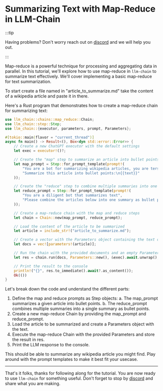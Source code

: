 # Summarizing Text with Map-Reduce in LLM-Chain

:::tip

Having problems? Don't worry reach out on [discord](https://discord.gg/kewN9Gtjt2) and we will help you out.

:::

Map-reduce is a powerful technique for processing and aggregating data in parallel. In this tutorial, we'll explore how to use map-reduce in `llm-chain` to summarize text effectively. We'll cover implementing a basic map-reduce for text summarization.

To start create a file named in "article_to_summarize.md" take the content of a wikipedia article and paste it in there.

Here's a Rust program that demonstrates how to create a map-reduce chain for summarizing text:

```rust
use llm_chain::chains::map_reduce::Chain;
use llm_chain::step::Step;
use llm_chain::{executor, parameters, prompt, Parameters};

#[tokio::main(flavor = "current_thread")]
async fn main() -> Result<(), Box<dyn std::error::Error>> {
    // Create a new ChatGPT executor with the default settings
    let exec = executor!()?;

    // Create the "map" step to summarize an article into bullet points
    let map_prompt = Step::for_prompt_template(prompt!(
        "You are a bot for summarizing wikipedia articles, you are terse and focus on accuracy",
        "Summarize this article into bullet points:\n{{text}}"
    ));

    // Create the "reduce" step to combine multiple summaries into one
    let reduce_prompt = Step::for_prompt_template(prompt!(
        "You are a diligent bot that summarizes text",
        "Please combine the articles below into one summary as bullet points:\n{{text}}"
    ));

    // Create a map-reduce chain with the map and reduce steps
    let chain = Chain::new(map_prompt, reduce_prompt);

    // Load the content of the article to be summarized
    let article = include_str!("article_to_summarize.md");

    // Create a vector with the Parameters object containing the text of the article
    let docs = vec![parameters!(article)];

    // Run the chain with the provided documents and an empty Parameters object for the "reduce" step
    let res = chain.run(docs, Parameters::new(), &exec).await.unwrap();

    // Print the result to the console
    println!("{}", res.to_immediate().await?.as_content());
    Ok(())
}
```

Let's break down the code and understand the different parts:

1. Define the map and reduce prompts as Step objects:
   a. The map_prompt summarizes a given article into bullet points.
   b. The reduce_prompt combines multiple summaries into a single summary as bullet points.
2. Create a new map-reduce Chain by providing the map_prompt and reduce_prompt.
3. Load the article to be summarized and create a Parameters object with the text.
4. Execute the map-reduce Chain with the provided Parameters and store the result in res.
5. Print the LLM response to the console.

This should be able to summarize any wikipedia article you might find. Play around with the prompt templates to make it best fit your usecase.

---

That's it folks, thanks for following along for the tutorial. You are now ready to use `llm-chain` for something useful. Don't forget to stop by [discord](https://discord.gg/kewN9Gtjt2) and share what you are making.
